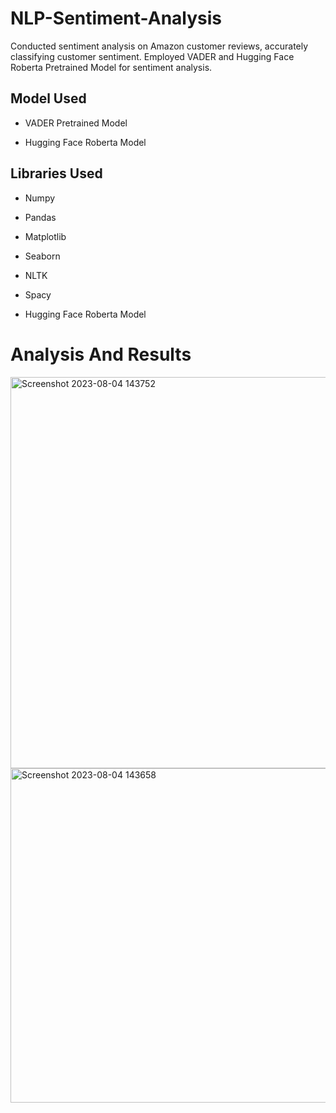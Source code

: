 # NLP-Sentiment-Analysis
Conducted sentiment analysis on Amazon customer reviews, accurately classifying customer sentiment. Employed VADER and Hugging Face Roberta Pretrained Model for sentiment analysis.


## Model Used

- VADER Pretrained Model

- Hugging Face Roberta Model


## Libraries Used

- Numpy

- Pandas

- Matplotlib

- Seaborn

- NLTK

- Spacy

- Hugging Face Roberta Model

# Analysis And Results

<img width="626" alt="Screenshot 2023-08-04 143752" src="https://github.com/Nikhil-AKA-nick/NLP-Sentiment-Analysis/assets/88368708/2b4bcc2c-d5ba-4ec3-9da9-b62ef02ccfad">

<img width="535" alt="Screenshot 2023-08-04 143658" src="https://github.com/Nikhil-AKA-nick/NLP-Sentiment-Analysis/assets/88368708/976a2730-d958-4eec-8bbe-75a4e9b4fdff">


